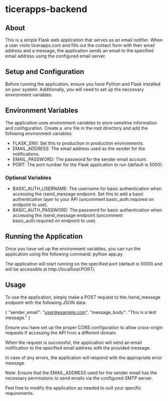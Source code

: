 # ticerapps-backend
## About

This is a simple Flask web application that serves as an email notifier. When a user visits ticerapps.com and fills out the contact form with their email address and a message, the application sends an email to the specified email address using the configured email server.

## Setup and Configuration

Before running the application, ensure you have Python and Flask installed on your system. Additionally, you will need to set up the necessary environment variables.

## Environment Variables

The application uses environment variables to store sensitive information and configuration. Create a .env file in the root directory and add the following environment variables:

- FLASK_ENV: Set this to production in production environments.
- EMAIL_ADDRESS: The email address used as the sender for the notifications.
- EMAIL_PASSWORD: The password for the sender email account.
- PORT: The port number for the Flask application to run (default is 5000).

### Optional Variables

- BASIC_AUTH_USERNAME: The username for basic authentication when accessing the /send_message endpoint. Set this to add a basic authentication layer to your API (uncomment basic_auth.required on endpoint to use).
- BASIC_AUTH_PASSWORD: The password for basic authentication when accessing the /send_message endpoint (uncomment basic_auth.required on endpoint to use).

## Running the Application

Once you have set up the environment variables, you can run the application using the following command:
python app.py

The application will start running on the specified port (default is 5000) and will be accessible at http://localhost:PORT/.

## Usage

To use the application, simply make a POST request to the /send_message endpoint with the following JSON data:

{
  "sender_email": "user@example.com",
  "message_body": "This is a test message."
}

Ensure you have set up the proper CORS configuration to allow cross-origin requests if accessing the API from a different domain.

When the request is successful, the application will send an email notification to the specified email address with the provided message.

In case of any errors, the application will respond with the appropriate error message.

Note: Ensure that the EMAIL_ADDRESS used for the sender email has the necessary permissions to send emails via the configured SMTP server.

Feel free to modify the application as needed to suit your specific requirements.